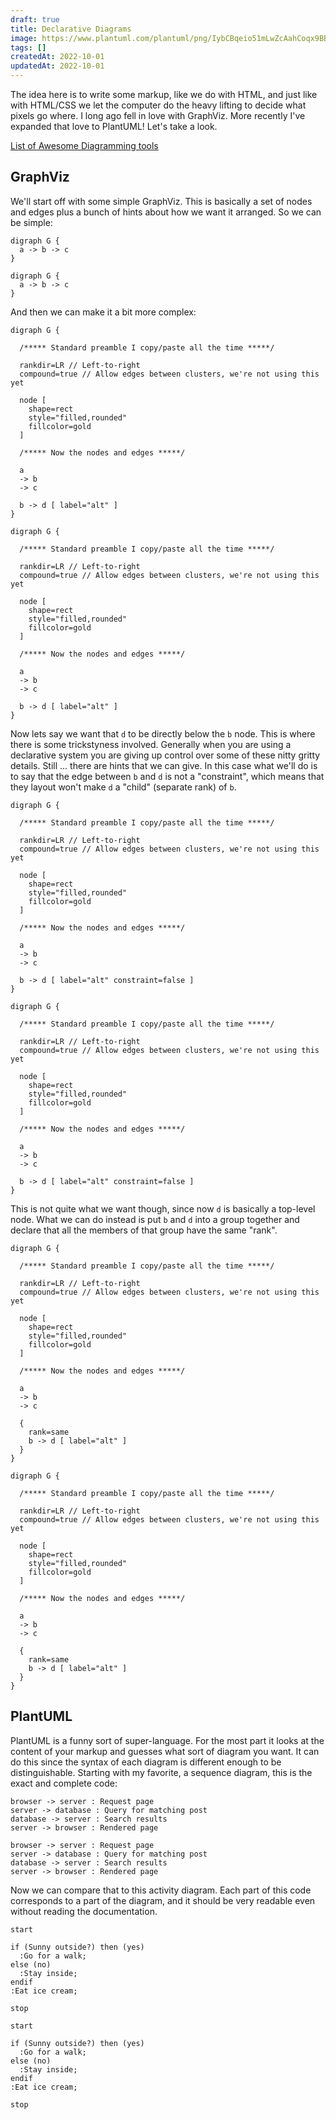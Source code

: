 ```yaml
---
draft: true
title: Declarative Diagrams
image: https://www.plantuml.com/plantuml/png/IybCBqeio51mLwZcAahCoqx9BBBr2UBAoqz9LOZcAiv8B4YrJSglu8hbKb18LD2rKqW24SbSjG00
tags: []
createdAt: 2022-10-01
updatedAt: 2022-10-01
---
```


The idea here is to write some markup, like we do with HTML, and just like with HTML/CSS we let the computer do the heavy lifting to decide what pixels go where. I long ago fell in love with GraphViz. More recently I've expanded that love to PlantUML! Let's take a look.

[List of Awesome Diagramming tools](https://github.com/shubhamgrg04/awesome-diagramming)

## GraphViz

We'll start off with some simple GraphViz. This is basically a set of nodes and edges plus a bunch of hints about how we want it arranged. So we can be simple:
```
digraph G {
  a -> b -> c
}
```

```plantuml
digraph G {
  a -> b -> c
}
```

And then we can make it a bit more complex:

```
digraph G {

  /***** Standard preamble I copy/paste all the time *****/

  rankdir=LR // Left-to-right
  compound=true // Allow edges between clusters, we're not using this yet

  node [
    shape=rect
    style="filled,rounded"
    fillcolor=gold
  ]

  /***** Now the nodes and edges *****/

  a
  -> b
  -> c

  b -> d [ label="alt" ]
}
```

```plantuml
digraph G {

  /***** Standard preamble I copy/paste all the time *****/

  rankdir=LR // Left-to-right
  compound=true // Allow edges between clusters, we're not using this yet

  node [
    shape=rect
    style="filled,rounded"
    fillcolor=gold
  ]

  /***** Now the nodes and edges *****/

  a
  -> b
  -> c

  b -> d [ label="alt" ]
}
```

Now lets say we want that `d` to be directly below the `b` node. This is where there is some trickstyness involved. Generally when you are using a declarative system you are giving up control over some of these nitty gritty details. Still ... there are hints that we can give. In this case what we'll do is to say that the edge between `b` and `d` is not a "constraint", which means that they layout won't make `d` a "child" (separate rank) of `b`.

```
digraph G {

  /***** Standard preamble I copy/paste all the time *****/

  rankdir=LR // Left-to-right
  compound=true // Allow edges between clusters, we're not using this yet

  node [
    shape=rect
    style="filled,rounded"
    fillcolor=gold
  ]

  /***** Now the nodes and edges *****/

  a
  -> b
  -> c

  b -> d [ label="alt" constraint=false ]
}
```
```plantuml
digraph G {

  /***** Standard preamble I copy/paste all the time *****/

  rankdir=LR // Left-to-right
  compound=true // Allow edges between clusters, we're not using this yet

  node [
    shape=rect
    style="filled,rounded"
    fillcolor=gold
  ]

  /***** Now the nodes and edges *****/

  a
  -> b
  -> c

  b -> d [ label="alt" constraint=false ]
}
```

This is not quite what we want though, since now `d` is basically a top-level node. What we can do instead is put `b` and `d` into a group together and declare that all the members of that group have the same "rank".

```
digraph G {

  /***** Standard preamble I copy/paste all the time *****/

  rankdir=LR // Left-to-right
  compound=true // Allow edges between clusters, we're not using this yet

  node [
    shape=rect
    style="filled,rounded"
    fillcolor=gold
  ]

  /***** Now the nodes and edges *****/

  a
  -> b
  -> c

  {
    rank=same
    b -> d [ label="alt" ]
  }
}
```
```plantuml
digraph G {

  /***** Standard preamble I copy/paste all the time *****/

  rankdir=LR // Left-to-right
  compound=true // Allow edges between clusters, we're not using this yet

  node [
    shape=rect
    style="filled,rounded"
    fillcolor=gold
  ]

  /***** Now the nodes and edges *****/

  a
  -> b
  -> c

  {
    rank=same
    b -> d [ label="alt" ]
  }
}
```

## PlantUML

PlantUML is a funny sort of super-language. For the most part it looks at the content of your markup and guesses what sort of diagram you want. It can do this since the syntax of each diagram is different enough to be distinguishable. Starting with my favorite, a sequence diagram, this is the exact and complete code:

```
browser -> server : Request page
server -> database : Query for matching post
database -> server : Search results
server -> browser : Rendered page
```
```plantuml
browser -> server : Request page
server -> database : Query for matching post
database -> server : Search results
server -> browser : Rendered page
```

Now we can compare that to this activity diagram. Each part of this code corresponds to a part of the diagram, and it should be very readable even without reading the documentation.
```
start

if (Sunny outside?) then (yes)
  :Go for a walk;
else (no)
  :Stay inside;
endif
:Eat ice cream;

stop
```
```plantuml
start

if (Sunny outside?) then (yes)
  :Go for a walk;
else (no)
  :Stay inside;
endif
:Eat ice cream;

stop
```


